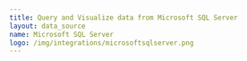 ```yaml
---
title: Query and Visualize data from Microsoft SQL Server
layout: data_source
name: Microsoft SQL Server
logo: /img/integrations/microsoftsqlserver.png
---
```

